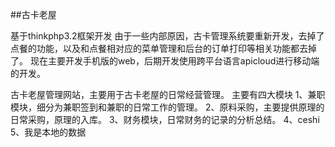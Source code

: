 ﻿##古卡老屋

基于thinkphp3.2框架开发
由于一些内部原因，古卡管理系统要重新开发，去掉了点餐的功能，以及和点餐相对应的菜单管理和后台的订单打印等相关功能都去掉了。
现在主要开发手机版的web，后期开发使用跨平台语言apicloud进行移动端的开发。

古卡老屋管理网站，主要用于古卡老屋的日常经营管理。
主要有四大模块
1、兼职模块，细分为兼职签到和兼职的日常工作的管理。
2、原料采购，主要提供原理的日常采购，原理的入库。
3、财务模块，日常财务的记录的分析总结。
4、ceshi
5、我是本地的数据
